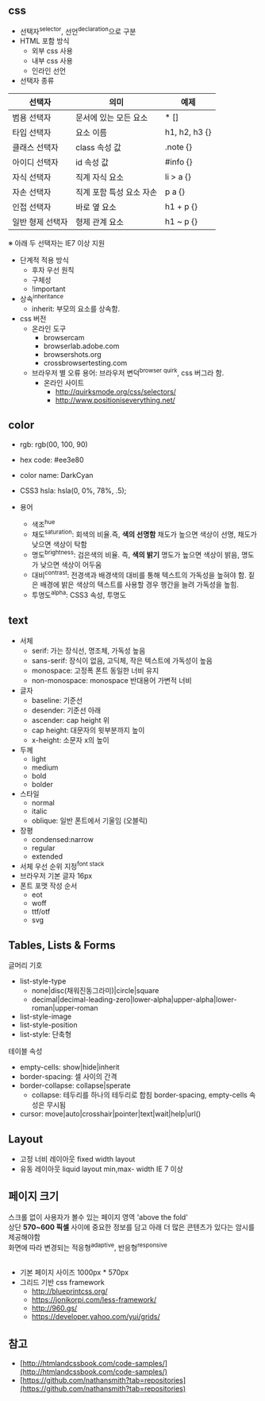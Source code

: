 ## css

- 선택자<sup>selector</sup>, 선언<sup>declaration</sup>으로 구분
- HTML 포함 방식
	- 외부 css 사용
		<link rel="stylesheet" type="text/css" href="" >
	- 내부 css 사용
		<style></style>
	- 인라인 선언
- 선택자 종류

| 선택자 | 의미 | 예제 |
| --- | --- | --- |
| 범용 선택자 | 문서에 있는 모든 요소 | * [] |
| 타입 선택자 | 요소 이름 | h1, h2, h3 {} |
| 클래스 선택자 | class 속성 값 | .note {}  |
| 아이디 선택자 | id 속성 값 | #info {} |
| 자식 선택자 | 직계 자식 요소 | li > a {} |
| 자손 선택자 | 직계 포함 특성 요소 자손 | p a {} |
| 인접 선택자 | 바로 옆 요소 | h1 + p {}  |
| 일반 형제 선택자 | 형제 관계 요소 | h1 ~ p {} |

※ 아래 두 선택자는 IE7 이상 지원

- 단계적 적용 방식
	- 후자 우선 원칙
	- 구체성
	- !important
- 상속<sup>inheritance</sup>
	- inherit: 부모의 요소를 상속함.
- css 버전
	- 온라인 도구
		- browsercam
		- browserlab.adobe.com
		- browsershots.org
		- crossbrowsertesting.com
	- 브라우저 별 오류 용어: 브라우저 변덕<sup>browser quirk</sup>, css 버그라 함.
		- 온라인 사이트
			- http://quirksmode.org/css/selectors/
			- http://www.positioniseverything.net/

## color

- rgb: rgb(00, 100, 90)
- hex code: #ee3e80
- color name: DarkCyan
- CSS3 hsla: hsla(0, 0%, 78%, .5);

- 용어
	- 색조<sup>hue</sup>
	- 채도<sup>saturation</sup>: 회색의 비율.즉, <b>색의 선명함</b> 채도가 높으면 색상이 선명, 채도가 낮으면 색상이 탁함
	- 명도<sup>brightness</sup>: 검은색의 비율. 즉, <b>색의 밝기</b> 명도가 높으면 색상이 밝음, 명도가 낮으면 색상이 어두움
	- 대비<sup>contrast</sup>: 전경색과 배경색의 대비를 통해 텍스트의 가독성을 높혀야 함. 짙은 배경에 밝은 색상의 텍스트를 사용할 경우 행간을 늘려 가독성을 높힘.
	- 투명도<sup>alpha</sup>: CSS3 속성, 투명도

## text

- 서체
	- serif: 가는 장식선, 명조체, 가독성 높음
	- sans-serif: 장식이 없음, 고딕체, 작은 텍스트에 가독성이 높음
	- monospace: 고정폭 폰트 동일한 너비 유지
	- non-monospace: monospace 반대용어 가변적 너비
- 글자
	- baseline: 기준선
	- desender: 기준선 아래
	- ascender: cap height 위
	- cap height: 대문자의 윗부분까지 높이
	- x-height: 소문자 x의 높이
- 두께
	- light
	- medium
	- bold
	- bolder
- 스타일
	- normal
	- italic
	- oblique: 일반 폰트에서 기울임 (오블릭)
- 장평
	- condensed:narrow
	- regular
	- extended
- 서체 우선 순위 지정<sup>font stack</sup>
- 브라우저 기본 글자 16px
- 폰트 포맷 작성 순서
	- eot
	- woff
	- ttf/otf
	- svg

## Tables, Lists & Forms

<p>글머리 기호</p>

- list-style-type
	- none|disc(채워진동그라미)|circle|square
	- decimal|decimal-leading-zero|lower-alpha|upper-alpha|lower-roman|upper-roman
- list-style-image
- list-style-position
- list-style: 단축형

<p>테이블 속성</p>

- empty-cells: show|hide|inherit
- border-spacing: 셀 사이의 간격
- border-collapse: collapse|sperate
	- collapse: 테두리를 하나의 테두리로 합침 border-spacing, empty-cells 속성은 무시됨
- cursor: move|auto|crosshair|pointer|text|wait|help|url()

## Layout

- 고정 너비 레이아웃 fixed width layout
- 유동 레이아웃 liquid layout
min,max- width IE 7 이상


## 페이지 크기

<div>
스크롤 없이 사용자가 볼수 있는 페이지 영역 'above the fold'<br>
상단 <b>570~600 픽셀</b> 사이에 중요한 정보를 담고 아래 더 많은 콘텐츠가 있다는 암시를 제공해야함<br>
화면에 따라 변경되는 적응형<sup>adaptive</sup>, 반응형<sup>responsive<sup>
</div>
<br>

- 기본 페이지 사이즈 1000px * 570px
- 그리드 기반 css framework
	- http://blueprintcss.org/
	- https://jonikorpi.com/less-framework/
	- http://960.gs/
	- https://developer.yahoo.com/yui/grids/

## 참고

- [http://htmlandcssbook.com/code-samples/](http://htmlandcssbook.com/code-samples/)
- [https://github.com/nathansmith?tab=repositories](https://github.com/nathansmith?tab=repositories)
